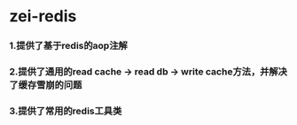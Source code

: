 # zei-redis
### 1.提供了基于redis的aop注解
### 2.提供了通用的read cache -> read db -> write cache方法，并解决了缓存雪崩的问题
### 3.提供了常用的redis工具类
